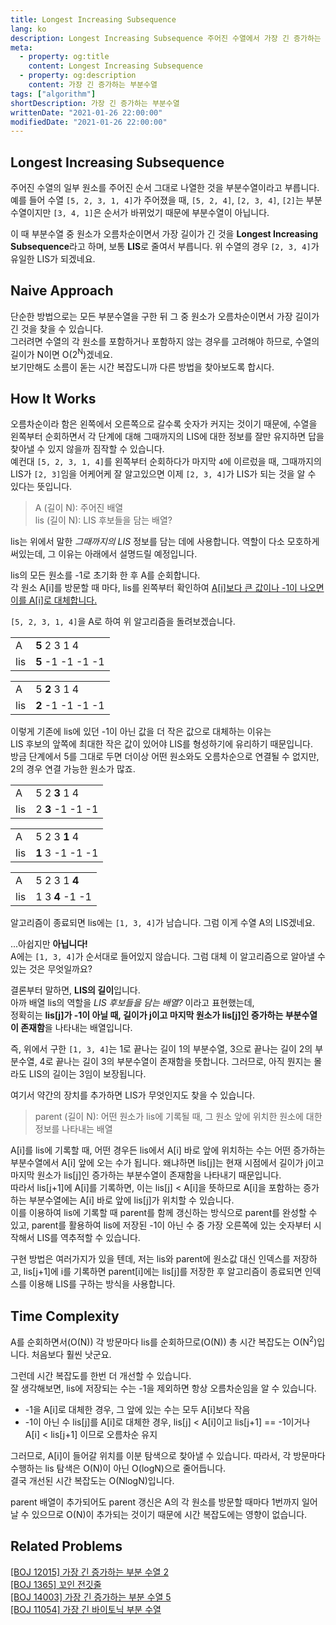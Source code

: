 ```yaml
---
title: Longest Increasing Subsequence
lang: ko
description: Longest Increasing Subsequence 주어진 수열에서 가장 긴 증가하는 부분수열의 길이, 혹은 그 부분수열을 찾는 알고리즘
meta:
  - property: og:title
    content: Longest Increasing Subsequence
  - property: og:description
    content: 가장 긴 증가하는 부분수열
tags: ["algorithm"]
shortDescription: 가장 긴 증가하는 부분수열
writtenDate: "2021-01-26 22:00:00"
modifiedDate: "2021-01-26 22:00:00"
---
```


## Longest Increasing Subsequence

주어진 수열의 일부 원소를 주어진 순서 그대로 나열한 것을 부분수열이라고 부릅니다.  
예를 들어 수열 `[5, 2, 3, 1, 4]`가 주어졌을 때, `[5, 2, 4]`, `[2, 3, 4]`, `[2]`는 부분수열이지만 `[3, 4, 1]`은 순서가 바뀌었기 때문에 부분수열이 아닙니다.

이 때 부분수열 중 원소가 오름차순이면서 가장 길이가 긴 것을 **Longest Increasing Subsequence**라고 하며, 보통 **LIS**로 줄여서 부릅니다. 위 수열의 경우 `[2, 3, 4]`가 유일한 LIS가 되겠네요.

## Naive Approach

단순한 방법으로는 모든 부분수열을 구한 뒤 그 중 원소가 오름차순이면서 가장 길이가 긴 것을 찾을 수 있습니다.  
그러려면 수열의 각 원소를 포함하거나 포함하지 않는 경우를 고려해야 하므로, 수열의 길이가 N이면 O(2<sup>N</sup>)겠네요.  
보기만해도 소름이 돋는 시간 복잡도니까 다른 방법을 찾아보도록 합시다.

## How It Works

오름차순이라 함은 왼쪽에서 오른쪽으로 갈수록 숫자가 커지는 것이기 때문에, 수열을 왼쪽부터 순회하면서 각 단계에 대해 그때까지의 LIS에 대한 정보를 잘만 유지하면 답을 찾아낼 수 있지 않을까 짐작할 수 있습니다.  
예컨대 `[5, 2, 3, 1, 4]`를 왼쪽부터 순회하다가 마지막 `4`에 이르렀을 때, 그때까지의 LIS가 `[2, 3]`임을 어케어케 잘 알고있으면 이제 `[2, 3, 4]`가 LIS가 되는 것을 알 수 있다는 뜻입니다.

> A (길이 N): 주어진 배열  
> lis (길이 N): LIS 후보들을 담는 배열?

lis는 위에서 말한 _그때까지의 LIS_ 정보를 담는 데에 사용합니다. 역할이 다소 모호하게 써있는데, 그 이유는 아래에서 설명드릴 예정입니다.

lis의 모든 원소를 -1로 초기화 한 후 A를 순회합니다.  
각 원소 A[i]를 방문할 때 마다, lis를 왼쪽부터 확인하여 <U>A[i]보다 큰 값이나 -1이 나오면 이를 A[i]로 대체합니다.</U>

`[5, 2, 3, 1, 4]`을 A로 하여 위 알고리즘을 돌려보겠습니다.

|     |                   |
| --- | ----------------- |
| A   | **5** 2 3 1 4     |
| lis | **5** -1 -1 -1 -1 |

|     |                   |
| --- | ----------------- |
| A   | 5 **2** 3 1 4     |
| lis | **2** -1 -1 -1 -1 |

이렇게 기존에 lis에 있던 -1이 아닌 값을 더 작은 값으로 대체하는 이유는  
LIS 후보의 앞쪽에 최대한 작은 값이 있어야 LIS를 형성하기에 유리하기 때문입니다.  
방금 단계에서 5를 그대로 두면 더이상 어떤 원소와도 오름차순으로 연결될 수 없지만, 2의 경우 연결 가능한 원소가 많죠.

|     |                  |
| --- | ---------------- |
| A   | 5 2 **3** 1 4    |
| lis | 2 **3** -1 -1 -1 |

|     |                  |
| --- | ---------------- |
| A   | 5 2 3 **1** 4    |
| lis | **1** 3 -1 -1 -1 |

|     |                 |
| --- | --------------- |
| A   | 5 2 3 1 **4**   |
| lis | 1 3 **4** -1 -1 |

알고리즘이 종료되면 lis에는 `[1, 3, 4]`가 남습니다. 그럼 이게 수열 A의 LIS겠네요.

...아쉽지만 **아닙니다!**  
A에는 `[1, 3, 4]`가 순서대로 들어있지 않습니다. 그럼 대체 이 알고리즘으로 알아낼 수 있는 것은 무엇일까요?

결론부터 말하면, **LIS의 길이**입니다.  
아까 배열 lis의 역할을 _LIS 후보들을 담는 배열?_ 이라고 표현했는데,  
정확히는 **lis[j]가 -1이 아닐 때, 길이가 j이고 마지막 원소가 lis[j]인 증가하는 부분수열이 존재함**을 나타내는 배열입니다.  

즉, 위에서 구한 `[1, 3, 4]`는 1로 끝나는 길이 1의 부분수열, 3으로 끝나는 길이 2의 부분수열, 4로 끝나는 길이 3의 부분수열이 존재함을 뜻합니다. 그러므로, 아직 뭔지는 몰라도 LIS의 길이는 3임이 보장됩니다.

여기서 약간의 장치를 추가하면 LIS가 무엇인지도 찾을 수 있습니다.

> parent (길이 N): 어떤 원소가 lis에 기록될 때, 그 원소 앞에 위치한 원소에 대한 정보를 나타내는 배열

A[i]를 lis에 기록할 때, 어떤 경우든 lis에서 A[i] 바로 앞에 위치하는 수는 어떤 증가하는 부분수열에서 A[i] 앞에 오는 수가 됩니다. 왜냐하면 lis[j]는 현재 시점에서 길이가 j이고 마지막 원소가 lis[j]인 증가하는 부분수열이 존재함을 나타내기 때문입니다.  
따라서 lis[j+1]에 A[i]를 기록하면, 이는 lis[j] < A[i]을 뜻하므로 A[i]을 포함하는 증가하는 부분수열에는 A[i] 바로 앞에 lis[j]가 위치할 수 있습니다.  
이를 이용하여 lis에 기록할 때 parent를 함께 갱신하는 방식으로 parent를 완성할 수 있고, parent를 활용하여 lis에 저장된 -1이 아닌 수 중 가장 오른쪽에 있는 숫자부터 시작해서 LIS를 역추적할 수 있습니다.

구현 방법은 여러가지가 있을 텐데, 저는 lis와 parent에 원소값 대신 인덱스를 저장하고, lis[j+1]에 i를 기록하면 parent[i]에는 lis[j]를 저장한 후 알고리즘이 종료되면 인덱스를 이용해 LIS를 구하는 방식을 사용합니다.

## Time Complexity

A를 순회하면서(O(N)) 각 방문마다 lis를 순회하므로(O(N)) 총 시간 복잡도는 O(N<sup>2</sup>)입니다. 처음보다 훨씬 낫군요.

그런데 시간 복잡도를 한번 더 개선할 수 있습니다.  
잘 생각해보면, lis에 저장되는 수는 -1을 제외하면 항상 오름차순임을 알 수 있습니다.
* -1을 A[i]로 대체한 경우, 그 앞에 있는 수는 모두 A[i]보다 작음
* -1이 아닌 수 lis[j]를 A[i]로 대체한 경우, lis[j] < A[i]이고 lis[j+1] == -1이거나 A[i] < lis[j+1] 이므로 오름차순 유지
  
그러므로, A[i]이 들어갈 위치를 이분 탐색으로 찾아낼 수 있습니다. 따라서, 각 방문마다 수행하는 lis 탐색은 O(N)이 아닌 O(logN)으로 줄어듭니다.  
결국 개선된 시간 복잡도는 O(NlogN)입니다.

parent 배열이 추가되어도 parent 갱신은 A의 각 원소를 방문할 때마다 1번까지 일어날 수 있으므로 O(N)이 추가되는 것이기 때문에 시간 복잡도에는 영향이 없습니다.

## Related Problems

[[BOJ 12015] 가장 긴 증가하는 부분 수열 2](https://www.acmicpc.net/problem/12015)  
[[BOJ 1365] 꼬인 전깃줄](https://www.acmicpc.net/problem/1365)  
[[BOJ 14003] 가장 긴 증가하는 부분 수열 5](https://www.acmicpc.net/problem/14003)  
[[BOJ 11054] 가장 긴 바이토닉 부분 수열](https://www.acmicpc.net/problem/11054)
